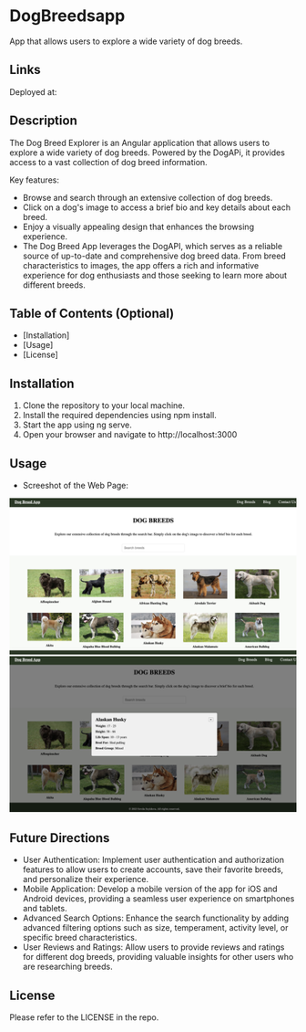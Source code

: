 # DogBreedsapp
App that allows users to explore a wide variety of dog breeds.

## Links

Deployed at: 

## Description 

The Dog Breed Explorer is an Angular application that allows users to explore a wide variety of dog breeds. Powered by the DogAPi, it provides access to a vast collection of dog breed information.

Key features:

- Browse and search through an extensive collection of dog breeds.
- Click on a dog's image to access a brief bio and key details about each breed.
- Enjoy a visually appealing design that enhances the browsing experience.
- The Dog Breed App leverages the DogAPI, which serves as a reliable source of up-to-date and comprehensive dog breed data. From breed characteristics to images, the app offers a rich and informative experience for dog enthusiasts and those seeking to learn more about different breeds.


## Table of Contents (Optional)

* [Installation]
* [Usage]
* [License]


## Installation

1. Clone the repository to your local machine.
2. Install the required dependencies using npm install.
3. Start the app using ng serve.
4. Open your browser and navigate to http://localhost:3000

## Usage 

- Screeshot of the Web Page:

![screenshot of page](./src/assets/Screenshot1.png)
![screenshot of page](./src/assets/Screenshot2.png)


## Future Directions 

- User Authentication: Implement user authentication and authorization features to allow users to create accounts, save their favorite breeds, and personalize their experience.
- Mobile Application: Develop a mobile version of the app for iOS and Android devices, providing a seamless user experience on smartphones and tablets.
- Advanced Search Options: Enhance the search functionality by adding advanced filtering options such as size, temperament, activity level, or specific breed characteristics.
- User Reviews and Ratings: Allow users to provide reviews and ratings for different dog breeds, providing valuable insights for other users who are researching breeds.

## License

Please refer to the LICENSE in the repo.
